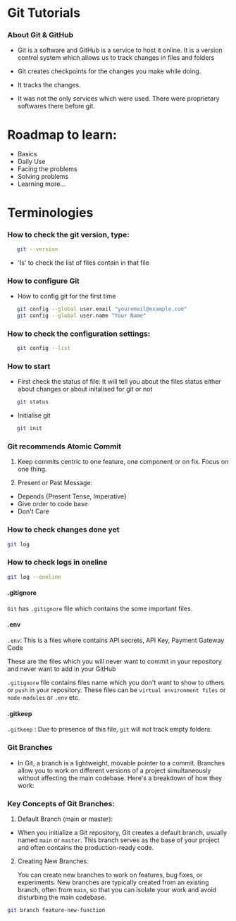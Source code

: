 # Git Tutorials

### About Git & GitHub

- Git is a software and GitHub is a service to host it online. It is a version control system which allows us to track changes in files and folders

- Git creates checkpoints for the changes you make while doing.
- It tracks the changes.

- It was not the only services which were used. There were proprietary softwares there before git.

# Roadmap to learn:
- Basics
- Daily Use
- Facing the problems
- Solving problems
- Learning more...

# Terminologies
### How to check the git version, type:
```bash
   git --version
   ```

- 'ls' to check the list of files contain in that file

### How to configure Git
- How to config git for the first time

```bash
   git config --global user.email "youremail@example.com"
   git config --global user.name "Your Name"
   ```

### How to check the configuration settings:
```bash
   git config --list
   ```

### How to start
- First check the status of file: It will tell you about the files status either about changes or about initalised for git or not
```bash
   git status
   ```

- Initialise git
```bash
   git init
   ```

### Git recommends Atomic Commit
1. Keep commits centric to one feature, one component or on fix. Focus on one thing.

2. Present or Past Message:
- Depends {Present Tense, Imperative}
- Give order to code base
- Don't Care

### How to check changes done yet
```bash
git log
```

### How to check logs in oneline
```bash
git log --oneline
```

#### .gitignore
`Git` has `.gitignore` file which contains the some important files.

#### .env
`.env`: This is a files where contains API secrets, API Key, Payment Gateway Code

These are the files which you will never want to commit in your repository and never want to add in your GitHub

`.gitignore` file contains files name which you don't want to show to others or `push` in your repository. These files can be `virtual environment files` or `node-modules` or `.env` etc.

#### .gitkeep
`.gitkeep` : Due to presence of this file, `git` will not track empty folders.

### Git Branches
- In Git, a branch is a lightweight, movable pointer to a commit. Branches allow you to work on different versions of a project simultaneously without affecting the main codebase. Here's a breakdown of how they work:

### Key Concepts of Git Branches:

1. Default Branch (main or master):
- When you initialize a Git repository, Git creates a default branch, usually named `main` or `master`. This branch serves as the base of your project and often contains the production-ready code.

2. Creating New Branches:

    You can create new branches to work on features, bug fixes, or experiments. New branches are typically created from an existing branch, often from `main`, so that you can isolate your work and avoid disturbing the main codebase.

```bash
git branch feature-new-function
```